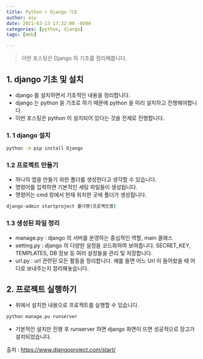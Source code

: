 ```yaml
---
title: Python + Django 기초
author: asy
date: 2021-03-13 17:32:00 -0500
categories: [python, django]
tags: [Web]

---
```


> 이번 포스팅은 Django 의 기초를 정리해봅니다.

## 1. django 기초 및 설치

- django 를 설치하면서 기초적인 내용을 정리합니다.
- django 는 python 을 기초로 하기 때문에 python 을 미리 설치하고 진행해야합니다.
- 이번 포스팅은 python 이 설치되어 있다는 것을 전제로 진행합니다.

### 1. 1 django 설치

```cmd
python -m pip install Django
```

### 1.2 프로젝트 만들기

- 하나의 앱을 만들기 위한 폴더를 생성한다고 생각할 수 있습니다.
- 명령어를 입력하면 기본적인 세팅 파일들이 생성됩니다.
- 명령어는 cmd 창에서 현재 위치한 곳에 폴더가 생성됩니다.

```cmd
django-admin startproject 폴더명(프로젝트명)
```

### 1.3 생성된 파일 정리

- manage.py : django 의 서버를 운영하는 중심적인 역할, main 클래스
- setting.py : django 의 다양한 설정을 코드화하여 보여줍니다. SECRET_KEY, TEMPLATES, DB 정보 등 여러 설정들을 관리 및 저장합니다.
- url.py : url 관련된 모든 활동을 정리합니다. 예를 들면 어느 Url 이 들어왔을 때 어디로 보내주는지 정리해놓습니다.

## 2. 프로젝트 실행하기

- 위에서 설치한 내용으로 프로젝트를 실행할 수 있습니다.

```cmd
python manage.pu runserver
```

- 기본적인 설치만 진행 후 runserver 하면 django 화면이 뜨면 성공적으로 장고가 설치되었습니다.

출처 : https://www.djangoproject.com/start/